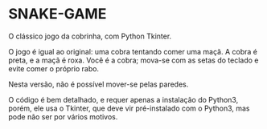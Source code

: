 # SNAKE-GAME

O clássico jogo da cobrinha, com  Python Tkinter.

O jogo é igual ao original: uma cobra tentando comer uma maçã. A cobra é preta, e a maçã é roxa. Você é a cobra; mova-se com as setas do teclado e evite comer o próprio rabo.

Nesta versão, não é possível mover-se pelas paredes.

O código é bem detalhado, e requer apenas a instalação do Python3, porém, ele usa o Tkinter, que deve vir pré-instalado com o Python3, mas pode não ser por vários motivos.
